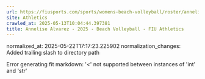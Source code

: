 ```yaml
---
url: https://fiusports.com/sports/womens-beach-volleyball/roster/annelise-alvarez/13016/
site: Athletics
crawled_at: 2025-05-13T10:04:44.397381
title: Annelise Alvarez - 2025 - Beach Volleyball - FIU Athletics
---
```

normalized_at: 2025-05-22T17:17:23.225902
normalization_changes: Added trailing slash to directory path

Error generating fit markdown: '<' not supported between instances of 'int' and 'str'